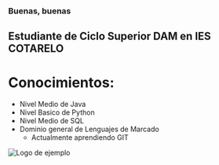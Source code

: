 ### Buenas, buenas

## Estudiante de Ciclo Superior DAM en IES COTARELO

# Conocimientos:

- Nivel Medio de Java
- Nivel Basico de Python
- Nivel Medio de SQL
- Dominio general de Lenguajes de Marcado
  - Actualmente aprendiendo GIT


![Logo de ejemplo](https://www.campusmvp.es/recursos/post/que-es-git-ventajas-e-inconvenientes-y-por-que-deberias-aprenderlo-bien.aspx?srsltid=AfmBOorqaaihawWNVaX0y-j6VZHBFZcgwT_RyUZlITxf-1L_upUfK8De)





<!--
**LANSEAR/LANSEAR** is a ✨ _special_ ✨ repository because its `README.md` (this file) appears on your GitHub profile.

Here are some ideas to get you started:

- 🔭 I’m currently working on ...
- 🌱 I’m currently learning ...
- 👯 I’m looking to collaborate on ...
- 🤔 I’m looking for help with ...
- 💬 Ask me about ...
- 📫 How to reach me: ...
- 😄 Pronouns: ...
- ⚡ Fun fact: ...
-->
